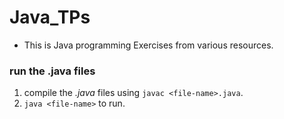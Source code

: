 # Java_TPs

* This is Java programming Exercises from various resources.

### run the .java files

1. compile the _.java_ files using `javac <file-name>.java`.
2. `java <file-name>` to run. 
